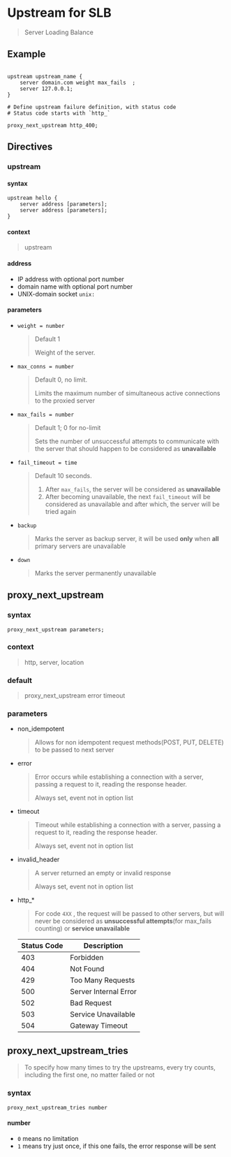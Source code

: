 # Upstream for SLB

> Server Loading Balance

## Example

```nginx

upstream upstream_name {
    server domain.com weight max_fails  ;
    server 127.0.0.1;
}

# Define upstream failure definition, with status code
# Status code starts with `http_`

proxy_next_upstream http_400;

```

## Directives

### upstream

#### syntax

```nginx
upstream hello {
    server address [parameters];
    server address [parameters];
}
```

#### context

> upstream

#### address

- IP address with optional port number
- domain name with optional port number
- UNIX-domain socket `unix:`

#### parameters

- `weight = number`

    > Default 1
    >
    > Weight of the server.

- `max_conns = number`

    > Default 0, no limit.
    >
    > Limits the maximum number of simultaneous active connections to the proxied server

- `max_fails = number`

    > Default 1; 0 for no-limit
    >
    > Sets the number of unsuccessful attempts to communicate with the server that should happen to be considered as **unavailable**

- `fail_timeout = time`

    > Default 10 seconds.
    >
    > 1. After `max_fails`, the server will be considered as **unavailable**
    > 2. After becoming unavailable, the next `fail_timeout` will be considered as unavailable and after which, the server will be tried again

- `backup`

    > Marks the server as backup server, it will be used **only** when **all** primary servers are unavailable

- `down`

    > Marks the server permanently unavailable

## proxy_next_upstream

### syntax

```nginx
proxy_next_upstream parameters;
```

### context

> http, server, location

### default

> proxy_next_upstream error timeout

### parameters

- non_idempotent

    > Allows for non idempotent request methods(POST, PUT, DELETE) to be passed to next server

- error

    > Error occurs while establishing a connection with a server,
    > passing a request to it, reading the response header.
    >
    > Always set, event not in option list

- timeout

    > Timeout while establishing a connection with a server,
    > passing a request to it, reading the response header.
    >
    > Always set, event not in option list

- invalid_header

    > A server returned an empty or invalid response
    > 
    > Always set, event not in option list

- http_*

    > For code `4XX` , the request will be passed to other servers,
    > but will never be considered as
    > **unsuccessful attempts**(for max_fails counting)
    > or **service unavailable**

    Status Code |Description
    ---         |---
    403         |Forbidden
    404         |Not Found
    429         |Too Many Requests
    500         |Server Internal Error
    502         |Bad Request
    503         |Service Unavailable
    504         |Gateway Timeout

## proxy_next_upstream_tries

> To specify how many times to try the upstreams, every try counts, including the first one, no matter failed or not

### syntax

```nginx
proxy_next_upstream_tries number
```

#### number

- `0` means no limitation
- `1` means try just once, if this one fails, the error response will be sent

